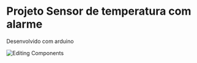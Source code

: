 # Projeto Sensor de temperatura com alarme

Desenvolvido com arduino 

![Editing Components](https://github.com/lucasdiblasi/Arduino_Temperatura/assets/53448448/8ec49472-d061-4d8f-ab0c-142ae6da4c5d)
